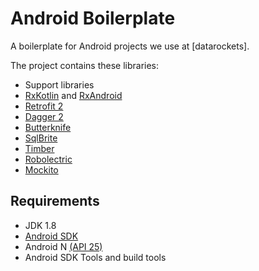 # Android Boilerplate

A boilerplate for Android projects we use at [datarockets].

The project contains these libraries:
- Support libraries
- [RxKotlin](https://github.com/ReactiveX/RxKotlin) and [RxAndroid](https://github.com/ReactiveX/RxAndroid)
- [Retrofit 2](https://square.github.io/retrofit)
- [Dagger 2](https://google.github.io/dagger)
- [Butterknife](https://github.com/JakeWharton/butterknife)
- [SqlBrite](https://github.com/square/sqlbrite)
- [Timber](https://github.com/JakeWharton/timber)
- [Robolectric](http://robolectric.org)
- [Mockito](http://mockito.org)

## Requirements
- JDK 1.8
- [Android SDK](http://developer.android.com/sdk/index.html)
- Android N [(API 25)](http://developer.android.com/tools/revisions/platforms.html)
- Android SDK Tools and build tools
